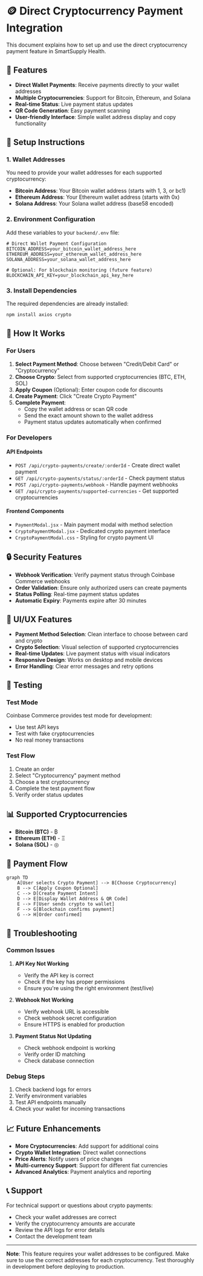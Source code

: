 # 🪙 Direct Cryptocurrency Payment Integration

This document explains how to set up and use the direct cryptocurrency payment feature in SmartSupply Health.

## 🚀 Features

- **Direct Wallet Payments**: Receive payments directly to your wallet addresses
- **Multiple Cryptocurrencies**: Support for Bitcoin, Ethereum, and Solana
- **Real-time Status**: Live payment status updates
- **QR Code Generation**: Easy payment scanning
- **User-friendly Interface**: Simple wallet address display and copy functionality

## 🔧 Setup Instructions

### 1. Wallet Addresses

You need to provide your wallet addresses for each supported cryptocurrency:

- **Bitcoin Address**: Your Bitcoin wallet address (starts with 1, 3, or bc1)
- **Ethereum Address**: Your Ethereum wallet address (starts with 0x)
- **Solana Address**: Your Solana wallet address (base58 encoded)

### 2. Environment Configuration

Add these variables to your `backend/.env` file:

```env
# Direct Wallet Payment Configuration
BITCOIN_ADDRESS=your_bitcoin_wallet_address_here
ETHEREUM_ADDRESS=your_ethereum_wallet_address_here
SOLANA_ADDRESS=your_solana_wallet_address_here

# Optional: For blockchain monitoring (future feature)
BLOCKCHAIN_API_KEY=your_blockchain_api_key_here
```

### 3. Install Dependencies

The required dependencies are already installed:
```bash
npm install axios crypto
```

## 📱 How It Works

### For Users

1. **Select Payment Method**: Choose between "Credit/Debit Card" or "Cryptocurrency"
2. **Choose Crypto**: Select from supported cryptocurrencies (BTC, ETH, SOL)
3. **Apply Coupon** (Optional): Enter coupon code for discounts
4. **Create Payment**: Click "Create Crypto Payment"
5. **Complete Payment**: 
   - Copy the wallet address or scan QR code
   - Send the exact amount shown to the wallet address
   - Payment status updates automatically when confirmed

### For Developers

#### API Endpoints

- `POST /api/crypto-payments/create/:orderId` - Create direct wallet payment
- `GET /api/crypto-payments/status/:orderId` - Check payment status
- `POST /api/crypto-payments/webhook` - Handle payment webhooks
- `GET /api/crypto-payments/supported-currencies` - Get supported cryptocurrencies

#### Frontend Components

- `PaymentModal.jsx` - Main payment modal with method selection
- `CryptoPaymentModal.jsx` - Dedicated crypto payment interface
- `CryptoPaymentModal.css` - Styling for crypto payment UI

## 🔒 Security Features

- **Webhook Verification**: Verify payment status through Coinbase Commerce webhooks
- **Order Validation**: Ensure only authorized users can create payments
- **Status Polling**: Real-time payment status updates
- **Automatic Expiry**: Payments expire after 30 minutes

## 🎨 UI/UX Features

- **Payment Method Selection**: Clean interface to choose between card and crypto
- **Crypto Selection**: Visual selection of supported cryptocurrencies
- **Real-time Updates**: Live payment status with visual indicators
- **Responsive Design**: Works on desktop and mobile devices
- **Error Handling**: Clear error messages and retry options

## 🧪 Testing

### Test Mode

Coinbase Commerce provides test mode for development:
- Use test API keys
- Test with fake cryptocurrencies
- No real money transactions

### Test Flow

1. Create an order
2. Select "Cryptocurrency" payment method
3. Choose a test cryptocurrency
4. Complete the test payment flow
5. Verify order status updates

## 📊 Supported Cryptocurrencies

- **Bitcoin (BTC)** - ₿
- **Ethereum (ETH)** - Ξ
- **Solana (SOL)** - ◎

## 🔄 Payment Flow

```mermaid
graph TD
    A[User selects Crypto Payment] --> B[Choose Cryptocurrency]
    B --> C[Apply Coupon Optional]
    C --> D[Create Payment Intent]
    D --> E[Display Wallet Address & QR Code]
    E --> F[User sends crypto to wallet]
    F --> G[Blockchain confirms payment]
    G --> H[Order confirmed]
```

## 🚨 Troubleshooting

### Common Issues

1. **API Key Not Working**
   - Verify the API key is correct
   - Check if the key has proper permissions
   - Ensure you're using the right environment (test/live)

2. **Webhook Not Working**
   - Verify webhook URL is accessible
   - Check webhook secret configuration
   - Ensure HTTPS is enabled for production

3. **Payment Status Not Updating**
   - Check webhook endpoint is working
   - Verify order ID matching
   - Check database connection

### Debug Steps

1. Check backend logs for errors
2. Verify environment variables
3. Test API endpoints manually
4. Check your wallet for incoming transactions

## 📈 Future Enhancements

- **More Cryptocurrencies**: Add support for additional coins
- **Crypto Wallet Integration**: Direct wallet connections
- **Price Alerts**: Notify users of price changes
- **Multi-currency Support**: Support for different fiat currencies
- **Advanced Analytics**: Payment analytics and reporting

## 📞 Support

For technical support or questions about crypto payments:
- Check your wallet addresses are correct
- Verify the cryptocurrency amounts are accurate
- Review the API logs for error details
- Contact the development team

---

**Note**: This feature requires your wallet addresses to be configured. Make sure to use the correct addresses for each cryptocurrency. Test thoroughly in development before deploying to production.

